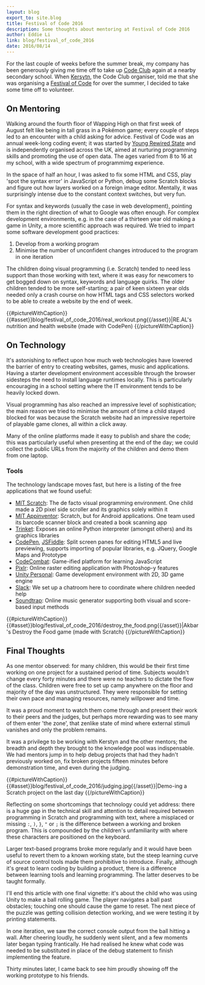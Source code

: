 ```yaml
---
layout: blog
export_to: site.blog
title: Festival of Code 2016
description: Some thoughts about mentoring at Festival of Code 2016
author: Eddie Li
link: blog/festival_of_code_2016
date: 2016/08/14
---
```

For the last couple of weeks before the summer break, my company has been generously giving me time off to take up [Code Club](https://www.codeclub.org.uk/) again at a nearby secondary school. When [Kersytn](https://twitter.com/kerstyncomley), the Code Club organiser, told me that she was organising a [Festival of Code](http://www.yrs.io/festival) for over the summer, I decided to take some time off to volunteer.

## On Mentoring

Walking around the fourth floor of Wapping High on that first week of August felt like being in tall grass in a Pokémon game; every couple of steps led to an encounter with a child asking for advice. Festival of Code was an annual week-long coding event; it was started by [Young Rewired State](http://www.yrs.io/) and is independently organised across the UK, aimed at nurturing programming skills and promoting the use of open data. The ages varied from 8 to 16 at my school, with a wide spectrum of programmimg experience.

In the space of half an hour, I was asked to fix some HTML and CSS, play 'spot the syntax error' in JavaScript or Python, debug some Scratch blocks and figure out how layers worked on a foreign image editor. Mentally, it was surprisingly intense due to the constant context switches, but very fun.

For syntax and keywords (usually the case in web development), pointing them in the right direction of what to Google was often enough. For complex development environments, e.g. in the case of a thirteen year old making a game in Unity, a more scientific approach was required. We tried to impart some software development good practices:

1. Develop from a working program
2. Minimise the number of unconfident changes introduced to the program in one iteration

The children doing visual programming (i.e. Scratch) tended to need less support than those working with text, where it was easy for newcomers to get bogged down on syntax, keywords and language quirks. The older children tended to be more self-starting; a pair of keen sixteen year olds needed only a crash course on how HTML tags and CSS selectors worked to be able to create a website by the end of week.

{{#pictureWithCaption}}
{{#asset}}blog/festival_of_code_2016/real_workout.png{{/asset}}|RE.AL's nutrition and health website (made with CodePen)
{{/pictureWithCaption}}

## On Technology

It's astonishing to reflect upon how much web technologies have lowered the barrier of entry to creating websites, games, music and applications. Having a starter development environment accessible through the browser sidesteps the need to install language runtimes locally. This is particularly encouraging in a school setting where the IT environment tends to be heavily locked down.

Visual programming has also reached an impressive level of sophistication; the main reason we tried to minimise the amount of time a child stayed blocked for was because the Scratch website had an impressive repertoire of playable game clones, all within a click away.

Many of the online platforms made it easy to publish and share the code; this was particularly useful when presenting at the end of the day; we could collect the public URLs from the majority of the children and demo them from one laptop.

### Tools

The technology landscape moves fast, but here is a listing of the free applications that we found useful:

* [MIT Scratch](https://scratch.mit.edu/): The de facto visual programming environment. One child made a 2D pixel side scroller and its graphics solely within it
* [MIT Appinventor](http://appinventor.mit.edu/explore/): Scratch, but for Android applications. One team used its barcode scanner block and created a book scanning app
* [Trinket](https://trinket.io/): Exposes an online Python interpreter (amongst others) and its graphics libraries
* [CodePen](https://codepen.io/), [JSFiddle](https://jsfiddle.net/): Split screen panes for editing HTML5 and live previewing, supports importing of popular libraries, e.g. JQuery, Google Maps and Prototype
* [CodeCombat](https://codecombat.com/): Game-ified platform for learning JavaScript
* [Pixlr](https://pixlr.com/): Online raster editing application with Photoshop-y features
* [Unity Personal](https://unity3d.com/): Game development environment with 2D, 3D game engine
* [Slack](https://slack.com/): We set up a chatroom here to coordinate where children needed help
* [Soundtrap](https://www.soundtrap.com/): Online music generator supporting both visual and score-based input methods

{{#pictureWithCaption}}
{{#asset}}blog/festival_of_code_2016/destroy_the_food.png{{/asset}}|Akbar's Destroy the Food game (made with Scratch)
{{/pictureWithCaption}}

## Final Thoughts

As one mentor observed: for many children, this would be their first time working on one project for a sustained period of time. Subjects wouldn't change every forty minutes and there were no teachers to dictate the flow of the class. Children were free to set up camp anywhere on the floor and majority of the day was unstructured. They were responsible for setting their own pace and managing resources, namely willpower and time.

It was a proud moment to watch them come through and present their work to their peers and the judges, but perhaps more rewarding was to see many of them enter 'the zone', that zenlike state of mind where external stimuli vanishes and only the problem remains. 

It was a privilege to be working with Kerstyn and the other mentors; the breadth and depth they brought to the knowledge pool was indispensable. We had mentors jump in to help debug projects that had they hadn't previously worked on, fix broken projects fifteen minutes before demonstration time, and even during the judging.

{{#pictureWithCaption}}
{{#asset}}blog/festival_of_code_2016/judging.jpg{{/asset}}|Demo-ing a Scratch project on the last day
{{/pictureWithCaption}}

Reflecting on some shortcomings that technology could yet address: there is a huge gap in the technical skill and attention to detail required between programming in Scratch and programming with text, where a misplaced or missing `:`, `)`, `}`, `"` or `;` is the difference between a working and broken program. This is compounded by the children's unfamiliarity with where these characters are positioned on the keyboard.

Larger text-based programs broke more regularly and it would have been useful to revert them to a known working state, but the steep learning curve of source control tools made them prohibitive to introduce. Finally, although it's great to learn coding by building a product, there is a difference between learning tools and learning programming. The latter deserves to be taught formally.

I'll end this article with one final vignette: it's about the child who was using Unity to make a ball rolling game. The player navigates a ball past obstacles; touching one should cause the game to reset. The next piece of the puzzle was getting collision detection working, and we were testing it by printing statements.

In one iteration, we saw the correct console output from the ball hitting a wall. After cheering loudly, he suddenly went silent, and a few moments later began typing frantically. He had realised he knew what code was needed to be substituted in place of the debug statement to finish implementing the feature.

Thirty minutes later, I came back to see him proudly showing off the working prototype to his friends.
